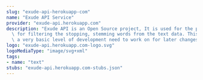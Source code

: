 ```yaml
---
slug: "exude-api-herokuapp-com"
name: "Exude API Service"
provider: "exude-api.herokuapp.com"
description: "Exude API is an Open Source project, It is used for the primary ways\
  \ for filtering the stopping, stemming words from the text data. This API is in\
  \ a very basic level of development need to work on for later changes."
logo: "exude-api.herokuapp.com-logo.svg"
logoMediaType: "image/svg+xml"
tags:
- name: "text"
stubs: "exude-api.herokuapp.com-stubs.json"
---
```

